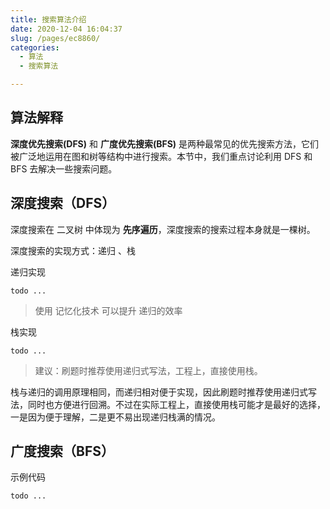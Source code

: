 ```yaml
---
title: 搜索算法介绍
date: 2020-12-04 16:04:37
slug: /pages/ec8860/
categories: 
  - 算法
  - 搜索算法

---
```


## 算法解释

**深度优先搜索(DFS)** 和 **广度优先搜索(BFS)** 是两种最常见的优先搜索方法，它们被广泛地运用在图和树等结构中进行搜索。本节中，我们重点讨论利用 DFS 和 BFS 去解决一些搜索问题。

## 深度搜索（DFS）

深度搜索在 二叉树 中体现为 **先序遍历**，深度搜索的搜索过程本身就是一棵树。

深度搜索的实现方式：递归 、栈

递归实现

```
todo ...	
```

> 使用 记忆化技术 可以提升 递归的效率

栈实现

```
todo ...
```

> 建议：刷题时推荐使用递归式写法，工程上，直接使用栈。

栈与递归的调用原理相同，而递归相对便于实现，因此刷题时推荐使用递归式写法，同时也方便进行回溯。不过在实际工程上，直接使用栈可能才是最好的选择，一是因为便于理解，二是更不易出现递归栈满的情况。

## 广度搜索（BFS）

示例代码

```
todo ...
```






